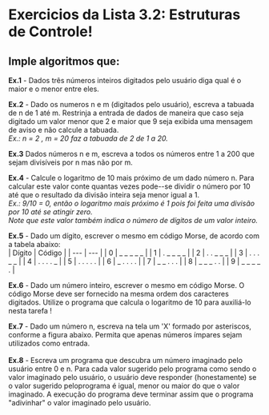 # Exercicios da Lista 3.2: Estruturas de Controle!
## Imple algoritmos que:<br />
**Ex.1** - Dados três números inteiros digitados pelo usuário diga qual é o maior e o menor entre eles.
<br />

**Ex.2** - Dado os numeros n e m (digitados pelo usuário), escreva a tabuada de n de 1 até m. Restrinja a entrada de dados de maneira que caso seja digitado um valor menor que 2 e maior que 9 seja exibida uma mensagem de aviso e não calcule a tabuada.<br />
*Ex.: n = 2 , m = 20 faz a tabuada de 2 de 1 a 20.*
<br />

**Ex.3** Dados números n e m, escreva a todos os números entre 1 a 200 que sejam divisíveis por n mas não por m.
<br />

**Ex.4** - Calcule o logaritmo de 10 mais próximo de um dado número n. Para calcular este valor conte quantas vezes pode--se dividir o número por 10 até que o resultado da divisão inteira seja menor igual a 1.<br />
*Ex.: 9/10 = 0, então o logaritmo mais próximo é 1 pois foi feita uma divisão por 10 até se atingir zero.*<br />
*Note que este valor também indica o número de dígitos de um valor inteiro.*
<br />

**Ex.5** - Dado um dígito, escrever o mesmo em código Morse, de acordo com a tabela abaixo:
<br />
| Dígito | Código | 
| --- | --- |
| 0 | _ _ _ _ _ |
| 1 | . _ _ _ _ | 
| 2 | . . _ _ _ |
| 3 | . . . _ _ |
| 4 | . . . . _ | 
| 5 | . . . . . | 
| 6 | _ . . . . | 
| 7 | _ _ . . . | 
| 8 | _ _ _ . . | 
| 9 | _ _ _ _ . | 
<br />

**Ex.6** - Dado um número inteiro, escrever o mesmo em código Morse. O código Morse deve ser fornecido na mesma ordem dos caracteres digitados. Utilize o programa que calcula o logaritmo de 10 para auxiliá-lo nesta tarefa !
<br />

**Ex.7** - Dado um número n, escreva na tela um 'X' formado por asteriscos, conforme a figura abaixo. Permita que apenas números ímpares sejam utilizados como entrada.
<br />  
**Ex.8** - Escreva um programa que descubra um número imaginado pelo usuário entre 0 e n. Para cada valor sugerido pelo programa como sendo o valor imaginado pelo usuário, o usuário deve responder (honestamente) se o valor sugerido peloprograma é igual, menor ou maior do que o valor imaginado. A execução do programa deve terminar assim que o programa "adivinhar" o valor imaginado pelo usuário.
